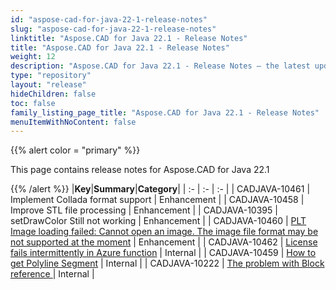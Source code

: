 ```yaml
---
id: "aspose-cad-for-java-22-1-release-notes"
slug: "aspose-cad-for-java-22-1-release-notes"
linktitle: "Aspose.CAD for Java 22.1 - Release Notes"
title: "Aspose.CAD for Java 22.1 - Release Notes"
weight: 12
description: "Aspose.CAD for Java 22.1 - Release Notes – the latest updates and fixes."
type: "repository"
layout: "release"
hideChildren: false
toc: false
family_listing_page_title: "Aspose.CAD for Java 22.1 - Release Notes"
menuItemWithNoContent: false
---
```


{{% alert color = "primary" %}}

This page contains release notes for Aspose.CAD for Java 22.1

{{% /alert %}}
|**Key**|**Summary**|**Category**|
| :- | :- | :- |
| CADJAVA-10461 | Implement Collada format support | Enhancement |
| CADJAVA-10458 | Improve STL file processing | Enhancement |
| CADJAVA-10395 | setDrawColor Still not working | Enhancement |
| CADJAVA-10460 | [PLT Image loading failed: Cannot open an image. The image file format may be not supported at the moment](https://forum.aspose.com/t/plt-image-loading-failed-cannot-open-an-image-the-image-file-format-may-be-not-supported-at-the-moment/235219) | Enhancement |
| CADJAVA-10462 | [ License fails intermittently in Azure function](https://forum.aspose.com/t/licence-file-fail/224954/3) | Internal |
| CADJAVA-10459 | [How to get Polyline Segment](https://forum.aspose.com/t/how-to-get-lwpolylines-segments/235887) | Internal |
| CADJAVA-10222 | [The problem with Block reference ](https://forum.aspose.com/t/the-problem-with-block-reference/232289) | Internal |

